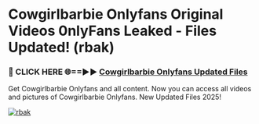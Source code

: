 # Cowgirlbarbie Onlyfans Original Videos 0nlyFans Leaked - Files Updated! (rbak)

<h3>🔴 CLICK HERE 🌐==►► <a href="https://tinyurl.com/ehrbuxhb" rel="nofollow">Cowgirlbarbie Onlyfans Updated Files</a></h3>

Get Cowgirlbarbie Onlyfans and all content. Now you can access all videos and pictures of Cowgirlbarbie Onlyfans. New Updated Files 2025!

[![rbak](https://i.imgur.com/lVYEuWS.gif)](https://tinyurl.com/ehrbuxhb)
